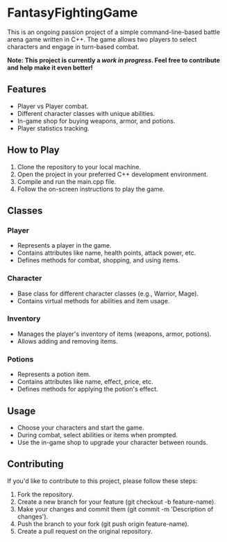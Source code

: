 # FantasyFightingGame
This is an ongoing passion project of a simple command-line-based battle arena game written in C++. The game allows two players to select characters and engage in turn-based combat.

**Note: This project is currently a _work in progress_. Feel free to contribute and help make it even better!**

## Features
- Player vs Player combat.
- Different character classes with unique abilities.
- In-game shop for buying weapons, armor, and potions.
- Player statistics tracking.
  
## How to Play
1. Clone the repository to your local machine.
2. Open the project in your preferred C++ development environment.
3. Compile and run the main.cpp file.
4. Follow the on-screen instructions to play the game.

## Classes
### Player
- Represents a player in the game.
- Contains attributes like name, health points, attack power, etc.
- Defines methods for combat, shopping, and using items.
### Character
- Base class for different character classes (e.g., Warrior, Mage).
- Contains virtual methods for abilities and item usage.
### Inventory
- Manages the player's inventory of items (weapons, armor, potions).
- Allows adding and removing items.
### Potions
- Represents a potion item.
- Contains attributes like name, effect, price, etc.
- Defines methods for applying the potion's effect.
  
## Usage
- Choose your characters and start the game.
- During combat, select abilities or items when prompted.
- Use the in-game shop to upgrade your character between rounds.

## Contributing
If you'd like to contribute to this project, please follow these steps:

1. Fork the repository.
2. Create a new branch for your feature (git checkout -b feature-name).
3. Make your changes and commit them (git commit -m 'Description of changes').
4. Push the branch to your fork (git push origin feature-name).
5. Create a pull request on the original repository.
